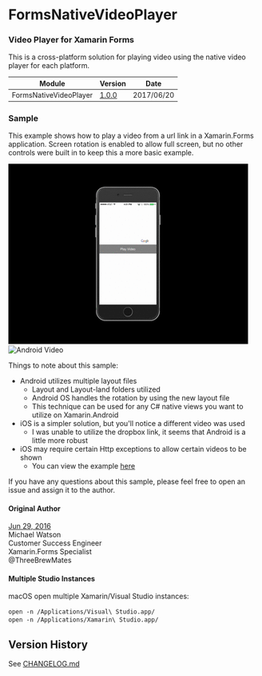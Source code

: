 # FormsNativeVideoPlayer

### Video Player for Xamarin Forms
This is a cross-platform solution for playing video using the native video player for each platform.

| Module           | Version | Date |
|------------------|---------|------|
| FormsNativeVideoPlayer |  [1.0.0](CHANGELOG.md)  | 2017/06/20 |


### Sample
This example shows how to play a video from a url link in a Xamarin.Forms application. Screen rotation is enabled to allow full screen, but no other controls were built in to keep this a more basic example. 

![iOS Video](iOSVideo.gif)
![Android Video](AndroidVideo.gif)

Things to note about this sample:  

* Android utilizes multiple layout files  
	* Layout and Layout-land folders utilized
	* Android OS handles the rotation by using the new layout file
	* This technique can be used for any C# native views you want to utilize on Xamarin.Android
* iOS is a simpler solution, but you'll notice a different video was used
	* I was unable to utilize the dropbox link, it seems that Android is a little more robust
* iOS may require certain Http exceptions to allow certain videos to be shown
	* You can view the example [here](https://github.com/xamarin/customer-success-samples/blob/master/samples/Xamarin.Forms/FormsNativeVideoPlayer/iOS/Info.plist#L62)

If you have any questions about this sample, please feel free to open an issue and assign it to the author.

#### Original Author

[Jun 29, 2016](https://github.com/xamarin/customer-success-samples/tree/master/samples/Xamarin.Forms/FormsNativeVideoPlayer)  
Michael Watson  
Customer Success Engineer  
Xamarin.Forms Specialist  
@ThreeBrewMates  


#### Multiple Studio Instances

macOS open multiple Xamarin/Visual Studio instances:

    open -n /Applications/Visual\ Studio.app/  
    open -n /Applications/Xamarin\ Studio.app/  

## Version History

See [CHANGELOG.md](CHANGELOG.md)
